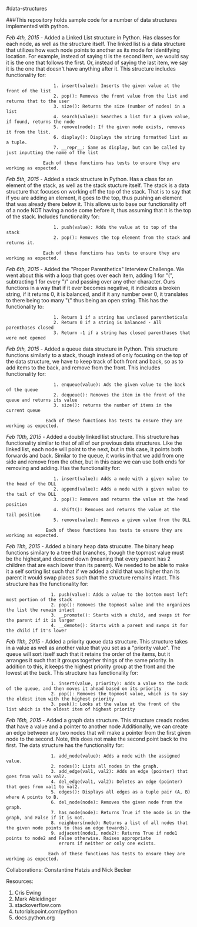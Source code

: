 #data-structures

###This repository holds sample code for a number of data structures implemented with python.

*Feb 4th, 2015* - Added a Linked List structure in Python. Has classes for each node, as well as the structure itself.
                  The linked list is a data structure that utilizes how each node points to another as its mode for
                  identifying location. For example, instead of saying ti is the second item, we would say it is the one that
                  follows the first. Or, instead of saying the last item, we say it is the one that doesn't have anything
                  after it. This structure includes functionality for:

                      1. insert(value): Inserts the given value at the front of the list
                      2. pop(): Removes the front value from the list and returns that to the user
                      3. size(): Returns the size (number of nodes) in a list
                      4. search(value): Searches a list for a given value, if found, returns the node
                      5. remove(node): If the given node exists, removes it from the list.
                      6. display(): Displays the string formatted list as a tuple.
                      7. __repr__: Same as display, but can be called by just inputting the name of the list

                  Each of these functions has tests to ensure they are working as expected.


*Feb 5th, 2015* - Added a stack structure in Python. Has a class for an element of the stack, as well as the stack stucture itself.
                  The stack is a data structure that focuses on working off the top of the stack. That is
                  to say that if you are adding an element, it goes to the top, thus pushing an element that was
                  already there below it. This allows us to base our functionality off of a node NOT having a node
                  come before it, thus assuming that it is the top of the stack. Includes functionality for:

                      1. push(value): Adds the value at to top of the stack
                      2. pop(): Removes the top element from the stack and returns it.

                  Each of these functions has tests to ensure they are working as expected.


*Feb 6th, 2015* - Added the "Proper Parenthetics" Interview Challenge. We went about this with a loop
                  that goes over each item, adding 1 for "(", subtracting 1 for every ")" and passing
                  over any other character. Ours functions in a way that if it ever becomes negative, it
                  indicates a broken string, if it returns 0, it is balanced, and if it any number over 0,
                  it translates to there being too many "(" thus being an open string. This has the functionality to:

                      1. Return 1 if a string has unclosed parentheticals
                      2. Return 0 if a string is balanced - All parenthases closed
                      3. Return -1 if a string has closed parenthases that were not opened


*Feb 9th, 2015* - Added a queue data structure in Python. This structure functions similarly to a stack, though
                  instead of only focusing on the top of the data structure, we have to keep track of both front
                  and back, so as to add items to the back, and remove from the front. This includes functionality for:

                      1. enqueue(value): Ads the given value to the back of the queue
                      2. dequeue(): Removes the item in the front of the queue and returns its value
                      3. size(): returns the number of items in the current queue

                   Each of these functions has tests to ensure they are working as expected.


*Feb 10th, 2015* - Added a doubly linked list structure. This structure has functionality similar to that of
                   all of our previous data structures. Like the linked list, each node will point to the next,
                   but in this case, it points both forwards and back. Similar to the queue, it works in that we add
                   from one side and remove from the other, but in this case we can use both ends for removing and adding.
                   Has the functionality for:

                      1. insert(value): Adds a node with a given value to the head of the DLL
                      2. append(value): Adds a node with a given value to the tail of the DLL
                      3. pop(): Removes and returns the value at the head position
                      4. shift(): Removes and returns the value at the tail position
                      5. remove(value): Removes a given value from the DLL

                   Each of these functions has tests to ensure they are working as expected.


*Feb 11th, 2015* - Added a binary heap data strucutre. The binary heap functions similary to a tree that branches, though
                   the topmost value must be the highest,and descend down (meaning that every parent has 2 children that are
                   each lower than its parent). We needed to be able to make it a self sorting list such that if we added a
                   child that was higher than its parent it would swap places such that the structure remains intact. This
                   structure has the functionality for:

                     1. push(value): Adds a value to the bottom most left most portion of the stack
                     2. pop(): Removes the topmost value and the organizes the list the remain intact
                     3. __promote(): Starts with a child, and swaps it for the parent if it is larger
                     4. __demote(): Starts with a parent and swaps it for the child if it's lower


*Feb 11th, 2015* - Added a priority queue data structure. This structure takes in a value as well as another
                   value that you set as a "priority value". The queue will sort itself such that it retains
                   the order of the items, but it arranges it such that it groups together things of the same
                   priority. In addition to this, it keeps the highest priority group at the front and the
                   lowest at the back. This structure has functionality for:

                     1. insert(value, priority): Adds a value to the back of the queue, and then moves it ahead based on its priority
                     2. pop(): Removes the topmost value, which is to say the oldest item with the highest priority
                     3. peek(): Looks at the value at the front of the list which is the oldest item of highest priority


*Feb 16th, 2015* - Added a graph data structure. This structure creads nodes that have a value and a pointer to another node
                   Additionally, we can create an edge between any two nodes that will make a pointer from the first given
                   node to the second. Note, this does not make the second point back to the first. The data structure has
                   the functionality for:

                     1. add_node(value): Adds a node with the assigned value.
                     2. nodes(): Lists all nodes in the graph.
                     3. add_edge(val1, val2): Adds an edge (pointer) that goes from val1 to val2.
                     4. del_edge(val1, val2): Deletes an edge (pointer) that goes from val1 to val2.
                     5. edges(): Displays all edges as a tuple pair (A, B) where A points to B.
                     6. del_node(node): Removes the given node from the graph.
                     7. has_node(node): Returns True if the node is in the graph, and False if it is not.
                     8. neighbors(node): Returns a list of all nodes that the given node points to (has an edge towards).
                     9. adjacent(node1, node2): Returns True if node1 points to node2 and False otherwise. Raises appropriate
                        errors if neither or only one exists.

                    Each of these functions has tests to ensure they are working as expected.



Collaborations:
Constantine Hatzis and Nick Becker


Resources:

1. Cris Ewing
2. Mark Ableidinger
3. stackoverflow.com
4. tutorialspoint.com/python
5. docs.python.org
